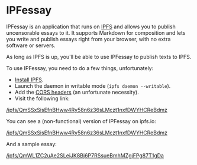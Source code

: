 IPFessay
========

IPFessay is an application that runs on [IPFS](https://ipfs.io/) and allows you
to publish uncensorable essays to it. It supports Markdown for composition and
lets you write and publish essays right from your browser, with no extra
software or servers.

As long as IPFS is up, you'll be able to use IPFessay to publish texts to IPFS.

To use IPFessay, you need to do a few things, unfortunately:

* [Install IPFS](https://ipfs.io/docs/install/).
* Launch the daemon in writable mode (`ipfs daemon --writable`).
* Add the [CORS headers](https://github.com/ipfs/js-ipfs-api#cors) (an
  unfortunate necessity).
* Visit the following link:

[/ipfs/QmSSxSisEfnBHww4Ry58n6z36sLMczt1nxfDWYHCReBdmz](http://localhost:8080/ipfs/QmSSxSisEfnBHww4Ry58n6z36sLMczt1nxfDWYHCReBdmz)

You can see a (non-functional) version of IPFessay on ipfs.io:

[/ipfs/QmSSxSisEfnBHww4Ry58n6z36sLMczt1nxfDWYHCReBdmz](https://ipfs.io/ipfs/QmSSxSisEfnBHww4Ry58n6z36sLMczt1nxfDWYHCReBdmz)

And a sample essay:

[/ipfs/QmWL1ZC2uAe2SLeiJK8Bj6P7RSsueBmhMZgjFPg87T1gDa](https://ipfs.io/ipfs/QmWL1ZC2uAe2SLeiJK8Bj6P7RSsueBmhMZgjFPg87T1gDa)
